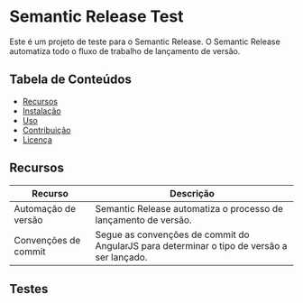 # Semantic Release Test

Este é um projeto de teste para o Semantic Release. O Semantic Release automatiza todo o fluxo de trabalho de lançamento de versão.

## Tabela de Conteúdos

- [Recursos](#recursos)
- [Instalação](#instalação)
- [Uso](#uso)
- [Contribuição](#contribuição)
- [Licença](#licença)

## Recursos

| Recurso | Descrição |
| ------- | --------- |
| Automação de versão | Semantic Release automatiza o processo de lançamento de versão. |
| Convenções de commit | Segue as convenções de commit do AngularJS para determinar o tipo de versão a ser lançado. |

## Testes